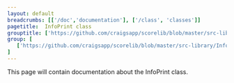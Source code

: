 ```yaml
---
layout: default
breadcrumbs: [['/doc','documentation'], ['/class', 'classes']]
pagetitle:  InfoPrint class
grouptitle: ['https://github.com/craigsapp/scorelib/blob/master/src-library', 'Source Code']
group: [ 
   ['https://github.com/craigsapp/scorelib/blob/master/src-library/InfoPrint.cpp', InfoPrint.cpp], 
]
---
```


This page will contain documentation about the InfoPrint class.


